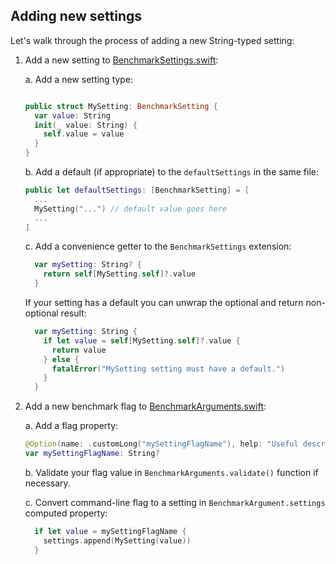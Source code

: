 ## Adding new settings 

Let's walk through the process of adding a new String-typed setting:

1. Add a new setting to [BenchmarkSettings.swift](https://github.com/tensorflow/swift-models/blob/master/BenchmarksCore/BenchmarkSettings.swift):

    a. Add a new setting type:

    ```swift

    public struct MySetting: BenchmarkSetting {
      var value: String
      init(_ value: String) {
        self.value = value
      }
    }
    ```

    b. Add a default (if appropriate) to the `defaultSettings` in the same file:

    ```swift
    public let defaultSettings: [BenchmarkSetting] = [
      ...
      MySetting("...") // default value goes here
      ...
    ]
    ```

    c. Add a convenience getter to the `BenchmarkSettings` extension:

    ```swift
      var mySetting: String? {
        return self[MySetting.self]?.value
      }
    ```

    If your setting has a default you can unwrap the optional and return non-optional result:

    ```swift
      var mySetting: String {
        if let value = self[MySetting.self]?.value {
          return value
        } else {
          fatalError("MySetting setting must have a default.")
        }
      }
    ```

4. Add a new benchmark flag to [BenchmarkArguments.swift](https://github.com/tensorflow/swift-models/blob/master/BenchmarksCore/BenchmarkArguments.swift):

    a. Add a flag property:

    ```swift
    @Option(name: .customLong("mySettingFlagName"), help: "Useful description of MySetting here.")
    var mySettingFlagName: String?
    ```

    b. Validate your flag value in `BenchmarkArguments.validate()` function if necessary. 

    c. Convert command-line flag to a setting in `BenchmarkArgument.settings` computed property:

    ```swift
      if let value = mySettingFlagName {
        settings.append(MySetting(value))
      }
    ```
